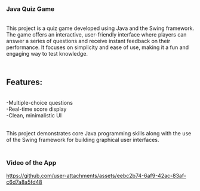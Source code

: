 ### Java Quiz Game

<br>This project is a quiz game developed using Java and the Swing framework. The game offers an interactive, user-friendly interface where players can answer a series of questions and receive instant feedback on their performance. It focuses on simplicity and ease of use, making it a fun and engaging way to test knowledge.

## <br>Features:
<br> -Multiple-choice questions
<br> -Real-time score display
<br> -Clean, minimalistic UI

<br> This project demonstrates core Java programming skills along with the use of the Swing framework for building graphical user interfaces.

### <br>Video of the App

https://github.com/user-attachments/assets/eebc2b74-6af9-42ac-83af-c6d7a8a5fd48

